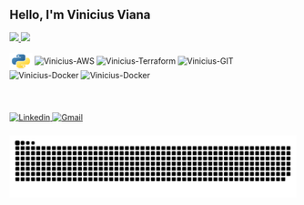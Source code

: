 ## Hello, I'm Vinicius Viana

<div align="">
  <a href="https://github.com/viniciusvianavieira">
    <img height="145em" src="https://github-readme-stats.vercel.app/api?username=viniciusvianavieira&count_private=true&include_all_commits=true&show_icons=true&theme=dracula&hide_border=false&show_owner=true"/>
    <img height="145em" src="https://github-readme-stats.vercel.app/api/top-langs/?username=viniciusvianavieira&theme=dracula&hide_border=false&&layout=compact"/>
  </a>
</div>

<div style="display: inline_block"><br>

  <img align="center" alt="Vinicius-Python" height="30" width="40" src="https://raw.githubusercontent.com/devicons/devicon/master/icons/python/python-original.svg">
  <img align="center" alt="Vinicius-AWS" height="30" width="40"src="https://cdn.jsdelivr.net/gh/devicons/devicon@latest/icons/amazonwebservices/amazonwebservices-original-wordmark.svg" /> 
  <img align="center" alt="Vinicius-Terraform" height="30" width="40"src="https://cdn.jsdelivr.net/gh/devicons/devicon@latest/icons/terraform/terraform-original.svg" />
  <img align="center" alt="Vinicius-GIT" height="30" width="40" src="https://icongr.am/devicon/git-original.svg?size=128&color=currentColor">
  <img align="center" alt="Vinicius-Docker" height="30" width="40" src="https://cdn.jsdelivr.net/gh/devicons/devicon@latest/icons/docker/docker-original.svg">
  <img align="center" alt="Vinicius-Docker" height="30" width="40" src="https://cdn.jsdelivr.net/gh/devicons/devicon@latest/icons/mysql/mysql-original-wordmark.svg" />  
</div>

#
<div style="display: inline_block"><br>
  <a href="https://www.linkedin.com/public-profile/settings?trk=d_flagship3_profile_self_view_public_profile">
      <img src="https://img.shields.io/badge/LinkedIn-0077B5?style=for-the-badge&logo=linkedin&logoColor=white" alt="Linkedin">
  </a>
  
  <a href="https://mail.google.com/mail/u/0/#inbox?compose=CllgCKCCSPQpLzJVttTrjrwqGPXHDzxxMshWpTXdwNrBQBXLhVJSTtDXNjsfnrcFcpRMmzsxZDq">
      <img src="https://img.shields.io/badge/Gmail-D14836?style=for-the-badge&logo=gmail&logoColor=white" alt="Gmail">
  </a>
</div>

###

 ![Snake animation](https://github.com/viniciusvianavieira/viniciusvianavieira/blob/output/github-contribution-grid-snake.svg)


